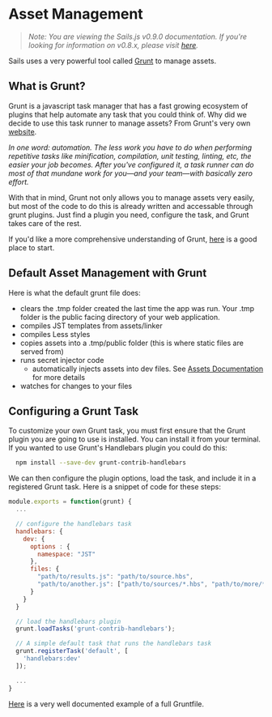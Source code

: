 # Asset Management
> _Note: You are viewing the Sails.js v0.9.0 documentation.  If you're looking for information on v0.8.x, please visit [here](http://08x.sailsjs.org)._

Sails uses a very powerful tool called [Grunt](https://github.com/gruntjs/grunt) to manage assets.  

## What is Grunt?
Grunt is a javascript task manager that has a fast growing ecosystem of plugins that help automate any task that you could think of. Why did we decide to use this task runner to manage assets? From Grunt's very own [website](http://gruntjs.com/).

_In one word: automation. The less work you have to do when performing repetitive tasks like minification, compilation, unit testing, linting, etc, the easier your job becomes. After you've configured it, a task runner can do most of that mundane work for you—and your team—with basically zero effort._

With that in mind, Grunt not only allows you to manage assets very easily, but most of the code to do this is already written and accessable through grunt plugins. Just find a plugin you need, configure the task, and Grunt takes care of the rest.

If you'd like a more comprehensive understanding of Grunt, [here](http://gruntjs.com/getting-started) is a good place to start.

## Default Asset Management with Grunt
Here is what the default grunt file does:

 - clears the .tmp folder created the last time the app was run. Your .tmp folder is the public facing directory of your web application.
 - compiles JST templates from assets/linker
 - compiles Less styles
 - copies assets into a .tmp/public folder (this is where static files are served from)
 - runs secret injector code
   - automatically injects assets into dev files. See [Assets Documentation](https://github.com/balderdashy/sails-wiki/blob/0.9/asset-management.md) for more details
 - watches for changes to your files

<!-- TODO production enviroment default asset management -->

## Configuring a Grunt Task
To customize your own Grunt task, you must first ensure that the Grunt plugin you are going to use is installed. You can install it from your terminal. If you wanted to use Grunt's Handlebars plugin you could do this:
```bash
  npm install --save-dev grunt-contrib-handlebars
```

We can then configure the plugin options, load the task, and include it in a registered Grunt task. Here is a snippet of code for these steps:

```javascript
module.exports = function(grunt) {
  ...

  // configure the handlebars task
  handlebars: {
    dev: {
      options : {
        namespace: "JST"
      },
      files: {
        "path/to/results.js": "path/to/source.hbs",
        "path/to/another.js": ["path/to/sources/*.hbs", "path/to/more/*.hbs"]
      }
    }
  }

  // load the handlebars plugin
  grunt.loadTasks('grunt-contrib-handlebars');

  // A simple default task that runs the handlebars task
  grunt.registerTask('default', [
    'handlebars:dev'
  ]);

  ...
}
```

[Here](http://gruntjs.com/sample-gruntfile) is a very well documented example of a full Gruntfile.


<!-- TODO: sails build docs -->
<!--

## Building Assets for CDN/Phonegap
Sails allows you to build your assets in a way that can be used with CDN's or Phonegap.  Simply setup your assets like you would for launching the site in production mode.  Then run the following command from your projects root folder.

```bash
sails build 
```

This will output all the files needed to host your app on a CDN or use it with phonegap into ```/build/``` directory.
  -->
